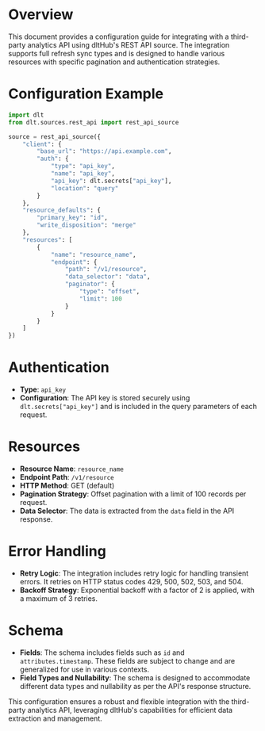 # Overview

This document provides a configuration guide for integrating with a third-party analytics API using dltHub's REST API source. The integration supports full refresh sync types and is designed to handle various resources with specific pagination and authentication strategies.

# Configuration Example

```python
import dlt
from dlt.sources.rest_api import rest_api_source

source = rest_api_source({
    "client": {
        "base_url": "https://api.example.com",
        "auth": {
            "type": "api_key",
            "name": "api_key",
            "api_key": dlt.secrets["api_key"],
            "location": "query"
        }
    },
    "resource_defaults": {
        "primary_key": "id",
        "write_disposition": "merge"
    },
    "resources": [
        {
            "name": "resource_name",
            "endpoint": {
                "path": "/v1/resource",
                "data_selector": "data",
                "paginator": {
                    "type": "offset",
                    "limit": 100
                }
            }
        }
    ]
})
```

# Authentication

- **Type**: `api_key`
- **Configuration**: The API key is stored securely using `dlt.secrets["api_key"]` and is included in the query parameters of each request.

# Resources

- **Resource Name**: `resource_name`
- **Endpoint Path**: `/v1/resource`
- **HTTP Method**: GET (default)
- **Pagination Strategy**: Offset pagination with a limit of 100 records per request.
- **Data Selector**: The data is extracted from the `data` field in the API response.

# Error Handling

- **Retry Logic**: The integration includes retry logic for handling transient errors. It retries on HTTP status codes 429, 500, 502, 503, and 504.
- **Backoff Strategy**: Exponential backoff with a factor of 2 is applied, with a maximum of 3 retries.

# Schema

- **Fields**: The schema includes fields such as `id` and `attributes.timestamp`. These fields are subject to change and are generalized for use in various contexts.
- **Field Types and Nullability**: The schema is designed to accommodate different data types and nullability as per the API's response structure.

This configuration ensures a robust and flexible integration with the third-party analytics API, leveraging dltHub's capabilities for efficient data extraction and management.